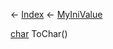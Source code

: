 ← [Index](Api-Index) ← [MyIniValue](VRage.Game.ModAPI.Ingame.Utilities.MyIniValue)

[char](System.Char) ToChar()